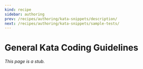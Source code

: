 ```yaml
---
kind: recipe
sidebar: authoring
prev: /recipes/authoring/kata-snippets/description/
next: /recipes/authoring/kata-snippets/sample-tests/
---
```


# General Kata Coding Guidelines

_This page is a stub._